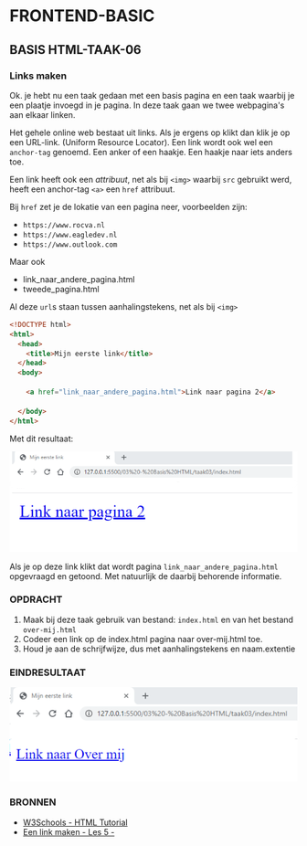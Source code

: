 # FRONTEND-BASIC

## BASIS HTML-TAAK-06

### Links maken

Ok. je hebt nu een taak gedaan met een basis pagina en een taak waarbij je een plaatje invoegd in je pagina.
In deze taak gaan we twee webpagina's aan elkaar linken.

Het gehele online web bestaat uit links. Als je ergens op klikt dan klik je op een URL-link. (Uniform Resource Locator).
Een link wordt ook wel een `anchor-tag` genoemd. Een anker of een haakje. Een haakje naar iets anders toe.

Een link heeft ook een _attribuut_, net als bij `<img>` waarbij `src` gebruikt werd, heeft een anchor-tag `<a>` een `href` attribuut.

Bij `href` zet je de lokatie van een pagina neer, voorbeelden zijn:

- `https://www.rocva.nl`
- `https://www.eagledev.nl`
- `https://www.outlook.com`

Maar ook

- link_naar_andere_pagina.html
- tweede_pagina.html

Al deze `url`s staan tussen aanhalingstekens, net als bij `<img>`

```html
<!DOCTYPE html>
<html>
  <head>
    <title>Mijn eerste link</title>
  </head>
  <body>

    <a href="link_naar_andere_pagina.html">Link naar pagina 2</a>

  </body>
</html>
```

Met dit resultaat:

![Link](images/link.png)

Als je op deze link klikt dat wordt pagina `link_naar_andere_pagina.html` opgevraagd en getoond. Met natuurlijk de daarbij behorende informatie.

### OPDRACHT

1. Maak bij deze taak gebruik van bestand: `index.html` en van het bestand `over-mij.html`
2. Codeer een link op de index.html pagina naar over-mij.html toe.
3. Houd je aan de schrijfwijze, dus met aanhalingstekens en naam.extentie

### EINDRESULTAAT

![eerste webpagina](images/resultaat.png)

### BRONNEN

- [W3Schools - HTML Tutorial](https://www.w3schools.com/html/)
- [Een link maken - Les 5 -](https://www.youtube.com/watch?v=ywTp238aqSE)
